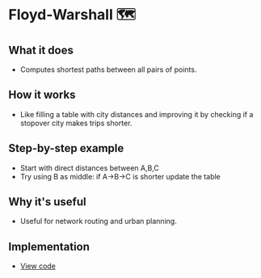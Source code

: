 # Floyd-Warshall 🗺️

## What it does
- Computes shortest paths between all pairs of points.

## How it works
- Like filling a table with city distances and improving it by checking if a stopover city makes trips shorter.

## Step-by-step example
- Start with direct distances between A,B,C
- Try using B as middle: if A→B→C is shorter update the table

## Why it's useful
- Useful for network routing and urban planning.

## Implementation
- [View code](../algorithms/floyd_warshall.py)
